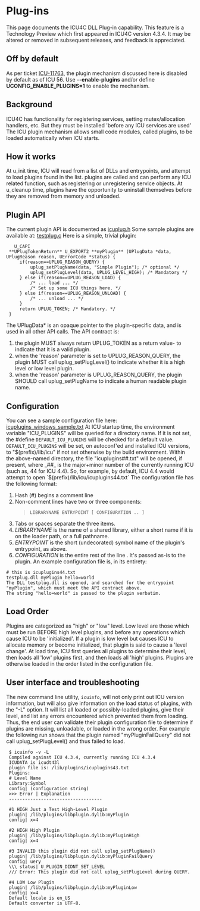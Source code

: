 # Plug-ins

This page documents the ICU4C DLL Plug-in capability.
This feature is a Technology Preview which first appeared in ICU4C version
4.3.4. It may be altered or removed in subsequent releases, and feedback is
appreciated.

## Off by default

As per ticket [ICU-11763](http://bugs.icu-project.org/trac/ticket/11763), the plugin
mechanism discussed here is disabled by default as of ICU 56. Use
**--enable-plugins** and/or define **UCONFIG_ENABLE_PLUGINS=1** to enable the
mechanism.

## Background

ICU4C has functionality for registering services, setting
mutex/allocation handlers, etc. But they must be installed 'before any
ICU services are used'
The ICU plugin mechanism allows small code modules, called plugins, to be loaded
automatically when ICU starts.

## How it works

At u_init time, ICU will read from a list of DLLs and entrypoints, and
attempt to load plugins found in the list. plugins are called and can
perform any ICU related function, such as registering or unregistering
service objects. At u_cleanup time, plugins have the opportunity to
uninstall themselves before they are removed from memory and unloaded.

## Plugin API

The current plugin API is documented as
[icuplug.h](http://icu-project.org/apiref/icu4c434/icuplug_8h.html)
Some sample plugins are available at:
[testplug.c](../../../icu4c/source/tools/icuinfo/testplug.c)
Here is a simple, trivial plugin:

       U_CAPI
     **UPlugTokenReturn** U_EXPORT2 **myPlugin** (UPlugData *data, UPlugReason reason, UErrorCode *status) {
         if(reason==UPLUG_REASON_QUERY) {
             uplug_setPlugName(data, "Simple Plugin"); /* optional */
             uplug_setPlugLevel(data, UPLUG_LEVEL_HIGH); /* Mandatory */
         } else if(reason==UPLUG_REASON_LOAD) {
             /* ... load ... */
             /* Set up some ICU things here. */
         } else if(reason==UPLUG_REASON_UNLOAD) {
             /* ... unload ... */
         }
         return UPLUG_TOKEN; /* Mandatory. */
     }

The UPlugData* is an opaque pointer to the plugin-specific data, and is used in
all other API calls.
The API contract is:
1. the plugin MUST always return UPLUG_TOKEN as a return value- to
indicate that it is a valid plugin.
2. when the 'reason' parameter is set to UPLUG_REASON_QUERY, the
plugin MUST call uplug_setPlugLevel() to indicate whether it is a high
level or low level plugin.
3. when the 'reason' parameter is UPLUG_REASON_QUERY, the plugin
SHOULD call uplug_setPlugName to indicate a human readable plugin name.

## Configuration

You can see a sample configuration file here:
[icuplugins_windows_sample.txt](../../../icu4c/source/tools/icuinfo/icuplugins_windows_sample.txt)
At ICU startup time, the environment variable "ICU_PLUGINS" will be
queried for a directory name. If it is not set, the #define
`DEFAULT_ICU_PLUGINS` will be checked for a default value.
`DEFAULT_ICU_PLUGINS` will be set, on autoconf'ed and installed ICU
versions, to "$(prefix)/lib/icu" if not set otherwise by the build
environment.
Within the above-named directory, the file "icuplugins##.txt" will be
opened, if present, where _##_ is the major+minor number of the currently
running ICU (such as, 44 for ICU 4.4).
So, for example, by default, ICU 4.4 would attempt to open
`$(prefix)/lib/icu/icuplugins44.txt`
The configuration file has the following format:
1. Hash (#) begins a comment line
2. Non-comment lines have two or three components:
   > `LIBRARYNAME ENTRYPOINT [ CONFIGURATION .. ]`
3. Tabs or spaces separate the three items.
4. _LIBRARYNAME_ is the name of a shared library, either a short name if
it is on the loader path, or a full pathname.
5. _ENTRYPOINT_ is the short (undecorated) symbol name of the plugin's
entrypoint, as above.
6. _CONFIGURATION_ is the entire rest of the line . It's passed as-is to
the plugin.
An example configuration file is, in its entirety:

```
# this is icuplugins44.txt
testplug.dll myPlugin hello=world
The DLL testplug.dll is opened, and searched for the entrypoint
"myPlugin", which must meet the API contract above.
The string "hello=world" is passed to the plugin verbatim.
```

## Load Order

Plugins are categorized as "high" or "low" level. Low level are those
which must be run BEFORE high level plugins, and before any operations
which cause ICU to be 'initialized'. If a plugin is low level but
causes ICU to allocate memory or become initialized, that plugin is said
to cause a 'level change'.
At load time, ICU first queries all plugins to determine their level,
then loads all 'low' plugins first, and then loads all 'high' plugins.
Plugins are otherwise loaded in the order listed in the configuration file.

## User interface and troubleshooting

The new command line utility, `icuinfo`, will not only print out ICU
version information, but will also give information on the load status
of plugins, with the "-L" option. It will list all loaded or
possibly-loaded plugins, give their level, and list any errors
encountered which prevented them from loading. Thus, the end user can
validate their plugin configuration file to determine if plugins are
missing, unloadable, or loaded in the wrong order.
For example the following run shows that the plugin named
"myPluginFailQuery" did not call uplug_setPlugLevel() and thus failed to
load.

     $ icuinfo -v -L
     Compiled against ICU 4.3.4, currently running ICU 4.3.4
     ICUDATA is icudt43l
     plugin file is: /lib/plugins/icuplugins43.txt
     Plugins:
     # Level Name
     Library:Symbol 
     config| (configuration string)
     >>> Error | Explanation
     -----------------------------------
     
     #1 HIGH Just a Test High-Level Plugin
     plugin| /lib/plugins/libplugin.dylib:myPlugin 
     config| x=4
     
     #2 HIGH High Plugin
     plugin| /lib/plugins/libplugin.dylib:myPluginHigh
     config| x=4
     
     #3 INVALID this plugin did not call uplug_setPlugName()
     plugin| /lib/plugins/libplugin.dylib:myPluginFailQuery
     config| uery
     \\\ status| U_PLUGIN_DIDNT_SET_LEVEL
     /// Error: This plugin did not call uplug_setPlugLevel during QUERY.
     
     #4 LOW Low Plugin
     plugin| /lib/plugins/libplugin.dylib:myPluginLow
     config| x=4
     Default locale is en_US
     Default converter is UTF-8.
